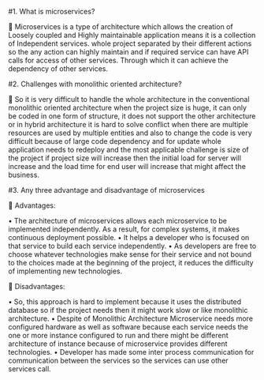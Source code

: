 #1.	What is microservices?

	Microservices is a type of architecture which allows the creation of Loosely coupled and Highly maintainable application means it is a collection of Independent services. whole project separated by their different actions so the any action can highly maintain and if required service can have API calls for access of other services. Through which it can achieve the dependency of other services.

#2.	Challenges with monolithic oriented architecture?

	So it is very difficult to handle the whole architecture in the conventional monolithic oriented architecture when the project size is huge, it can only be coded in one form of structure, it does not support the other architecture or in hybrid architecture it is hard to solve conflict when there are multiple resources are used by multiple entities and also to change the code is very difficult because of large code dependency and for update whole application needs to redeploy and the most applicable challenge is size of the project if project size will increase then the initial load for server will increase and the load time for end user will increase that might affect the business.

#3.	Any three advantage and disadvantage of microservices

	Advantages:

•	The architecture of microservices allows each microservice to be implemented independently. As a result, for complex systems, it makes continuous deployment possible.
•	It helps a developer who is focused on that service to build each service independently.
•	As developers are free to choose whatever technologies make sense for their service and not bound to the choices made at the beginning of the project, it reduces the difficulty of implementing new technologies.

	Disadvantages:

•	So, this approach is hard to implement because it uses the distributed database so if the project needs then it might work slow or like monolithic architecture. 
•	Despite of Monolithic Architecture Microservice needs more configured hardware as well as software because each service needs the one or more instance configured to run and there might be different architecture of instance because of microservice provides different technologies.
•	Developer has made some inter process communication for communication between the services so the services can use other services call.
